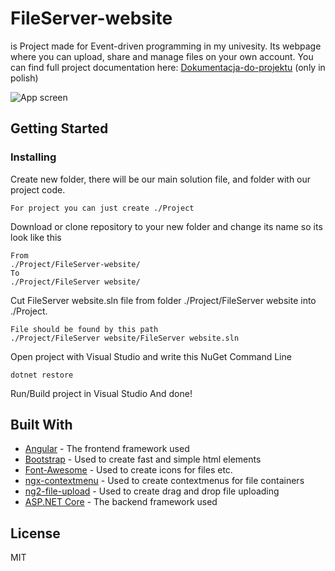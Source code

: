 # FileServer-website

is Project made for Event-driven programming in my univesity. Its webpage where you can upload, share and manage files on your own account. You can find full project documentation here: [Dokumentacja-do-projektu](https://drive.google.com/open?id=1uNlhWbRuy907aaJW28uYC5jnoFXWaph2) (only in polish)

![App screen](https://ibb.co/7VjhKhJ)

## Getting Started

### Installing

Create new folder, there will be our main solution file, and folder with our project code.
```
For project you can just create ./Project 
```

Download or clone repository to your new folder and change its name so its look like this
```
From
./Project/FileServer-website/
To
./Project/FileServer website/
```

Cut FileServer website.sln file from folder ./Project/FileServer website into ./Project.
```
File should be found by this path
./Project/FileServer website/FileServer website.sln
```

Open project with Visual Studio and write this NuGet Command Line
```
dotnet restore
```

Run/Build project in Visual Studio
And done!

## Built With

* [Angular](https://angular.io/docs) - The frontend framework used
* [Bootstrap](https://getbootstrap.com/) - Used to create fast and simple html elements
* [Font-Awesome](https://origin.fontawesome.com/) - Used to create icons for files etc.
* [ngx-contextmenu](https://www.npmjs.com/package/ngx-contextmenu) - Used to create contextmenus for file containers
* [ng2-file-upload](https://github.com/valor-software/ng2-file-upload) - Used to create drag and drop file uploading
* [ASP.NET Core](https://docs.microsoft.com/pl-pl/aspnet/core/?view=aspnetcore-2.2) - The backend framework used

## License
MIT
